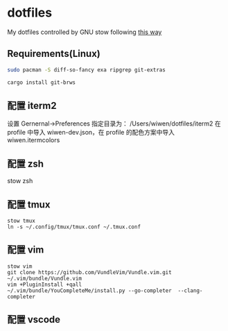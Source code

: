 # dotfiles

My dotfiles controlled by GNU stow following [this way](https://farseerfc.me/using-gnu-stow-to-manage-your-dotfiles.html)

## Requirements(Linux)

```bash
sudo pacman -S diff-so-fancy exa ripgrep git-extras
```

```bash
cargo install git-brws
```

## 配置 iterm2

设置 Gernernal->Preferences 指定目录为： /Users/wiwen/dotfiles/iterm2
在 profile 中导入 wiwen-dev.json，在 profile 的配色方案中导入 wiwen.itermcolors

## 配置 zsh

stow zsh

## 配置 tmux

```
stow tmux
ln -s ~/.config/tmux/tmux.conf ~/.tmux.conf
```

## 配置 vim

```
stow vim
git clone https://github.com/VundleVim/Vundle.vim.git ~/.vim/bundle/Vundle.vim
vim +PluginInstall +qall
~/.vim/bundle/YouCompleteMe/install.py --go-completer  --clang-completer
```

## 配置 vscode